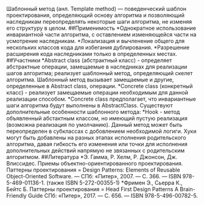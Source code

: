 Шаблонный метод (анл. Template method) — поведенческий шаблон проектирования, определяющий основу алгоритма и позволяющий наследникам переопределять некоторые шаги алгоритма, не изменяя его структуру в целом.
##Применимость
*Однократное использование инвариантной части алгоритма, с оставлением изменяющейся части на усмотрение наследникам.
*Локализация и вычленение общего для нескольких классов кода для избегания дублирования.
*Разрешение расширения кода наследниками только в определенных местах.
##Участники
*Abstract class (абстрактный класс) - определяет абстрактные операции, замещаемые в наследниках для реализации шагов алгоритма; реализует шаблонный метод, определяющий скелет алгоритма. Шаблонный метод вызывает замещаемые и другие, определенные в Abstract class, операции.
*Concrete class (конкретный класс) - реализует замещаемые операции необходимым для данной реализации способом.
*Concrete class предполагает, что инвариантные шаги алгоритма будут выполнены в AbstractClass.
Существуют дополнительные особенности шаблонного метода:
*Hook - метод объявленный абстактным классом, но имеющий пустую реализация (возможна реализация по умолчанию). Данный метод может быть переопределен в субклассах с добовлением необходимой логиги. Хуки могут быть добавлены на разных этапах исполнения родительского алгоритма, давая гибкость его изменения или точки для исполнения дополнительных действий напрямую не звязанных с родительским алгоритмом.
##Литература
*Э. Гамма, Р. Хелм, Р. Джонсон, Дж. Влиссидес. Приемы объектно-ориентированного проектирования. Паттерны проектирования = Design Patterns: Elements of Reusable Object-Oriented Software. — СПб: «Питер», 2007. — С. 366. — ISBN 978-5-469-01136-1. (также ISBN 5-272-00355-1)
*Фримен Э., Сьерра К., Бейтс Б. Паттерны проектирования = Head First Design Patterns A Brain-Friendly Guide СПб: «Питер», 2017. — С. 656. — ISBN 978-5-496-00782-5.
